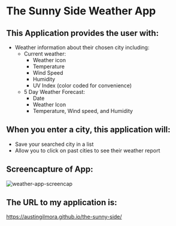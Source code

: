# The Sunny Side Weather App

## This Application provides the user with:
* Weather information about their chosen city including:
    * Current weather:
        * Weather icon
        * Temperature
        * Wind Speed
        * Humidity 
        * UV Index (color coded for convenience)
    * 5 Day Weather Forecast:
        * Date
        * Weather Icon
        * Temperature, Wind speed, and Humidity

## When you enter a city, this application will:
* Save your searched city in a list
* Allow you to click on past cities to see their weather report

## Screencapture of App:
![weather-app-screencap](https://user-images.githubusercontent.com/90655310/142743521-719afd49-d23f-4b78-a4b2-b4934e79a229.png)


## The URL to my application is:
https://austingilmora.github.io/the-sunny-side/ 
